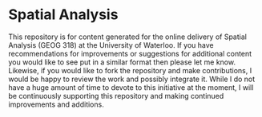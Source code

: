 # Spatial Analysis

This repository is for content generated for the online delivery of Spatial Analysis (GEOG 318) at the University of Waterloo. If you have recommendations for improvements or suggestions for additional content you would like to see put in a similar format then please let me know. Likewise, if you would like to fork the repository and make contributions, I would be happy to review the work and possibly integrate it. While I do not have a huge amount of time to devote to this initiative at the moment, I will be continuously supporting this repository and making continued improvements and additions. 

